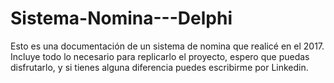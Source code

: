 # Sistema-Nomina---Delphi
Esto es una documentación de un sistema de nomina que realicé en el 2017. Incluye todo lo necesario para replicarlo el proyecto, espero que puedas disfrutarlo, y si tienes alguna diferencia puedes escribirme por Linkedin.
